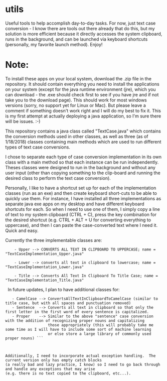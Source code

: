 # utils
Useful tools to help accomplish day-to-day tasks.  For now, just text case conversion - I know there are tools out there already that do this, but my solution is more efficient because it directly accesses the system clipboard, runs in the background, and can be launched via keyboard shortcuts (personally, my favorite launch method). Enjoy!

# Note:
To install these apps on your local system, download the .zip file in the repository. It should contain everything you need to install the applications on your system (except for the java runtime environment (jre), which you can download - the .exe should check first to see if you have jre and if not take you to the download page). This should work for most windows versions (sorry, no support yet for Linux or Mac). But please leave a comment if something doesn't work right and I will do my best to fix it. This is my first attempt at actually deploying a java application, so I'm sure there will be issues.  :-)


This repository contains a java class called "TextCase.java" which contains the conversion methods used in other classes, as well as three (as of 1/18/2018) classes containing main methods which are used to run different types of text case conversions.

I chose to separate each type of case conversion implementation in its own class with a main method so that each instance can be run independently. Theses classes were designed to run in the background and without any user input (other than copying something to the clip-board and running the desired class to perform the text case conversion).  

Personally, I like to have a shortcut set up for each of the implementation classes (run as an exe) and then create keyboard short-cuts to be able to quickly use them.  For instance, I have installed all three implementations as separate java exe apps on my desktop and have different keyboard shortcuts for each.  So when I need to use one of them, I simply copy a line of text to my system clipboard (CTRL + C), press the key combination for the desired shortcut (e.g. CTRL + ALT + U for converting everything to uppercase), and then I can paste the case-converted text where I need it.  Quick and easy.

Currently the three implementable classes are:
```
    - Upper --> CONVERTS ALL TEXT IN CLIPBOARD TO UPPERCASE; name = "TextCaseImplementation_Upper.java"
    
    - Lower --> converts all text in clipboard to lowercase; name = "TextCaseImplementation_Lower.java"
    
    - Title --> Converts All Text In Clipboard To Title Case; name = "TextCaseImplementation_Title.java"
```
  
  In future updates, I plan to have additional classes for:
  ```
    - CamelCase --> ConvertsAllTextInClipboardToCamelCase (similar to title case, but with all spaces and punctuation removed)
    - Sentence  --> Converts all text in clipboard so that only the first letter in the first word of every sentence is capitalized.
     - Proper    --> Similar to the above "sentence" case conversion with the addition of recognizing proper nouns and capitalizing
                     those appropriately (this will probably take me some time as I will have to include some sort of machine learning
                     or else store a large library of commonly used proper nouns) ```
    


Additionally, I need to incorporate actual exception handling.  The current version only has empty catch blocks 
(a really bad and lazy practice, I know) so I need to go back through and handle any exceptions that may arise 
(e.g. there is no text copied to the clipboard, etc...).
